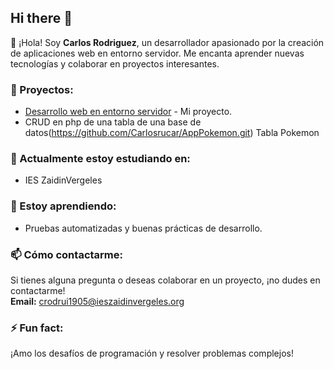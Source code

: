 ## Hi there 👋

👋 ¡Hola! Soy **Carlos Rodriguez**, un desarrollador apasionado por la creación de aplicaciones web en entorno servidor. Me encanta aprender nuevas tecnologías y colaborar en proyectos interesantes.

### 💼 Proyectos:

- [Desarrollo web en entorno servidor](https://github.com/Carlosrucar/Desarrollo-Web-en-Entorno-Servidor) - Mi proyecto.
- CRUD en php de una tabla de una base de datos(https://github.com/Carlosrucar/AppPokemon.git) Tabla Pokemon

### 🔭 Actualmente estoy estudiando en:

- IES ZaidinVergeles

### 🌱 Estoy aprendiendo:

- Pruebas automatizadas y buenas prácticas de desarrollo.

### 📫 Cómo contactarme:

Si tienes alguna pregunta o deseas colaborar en un proyecto, ¡no dudes en contactarme!  
**Email:** crodrui1905@ieszaidinvergeles.org

### ⚡ Fun fact:

¡Amo los desafíos de programación y resolver problemas complejos!
